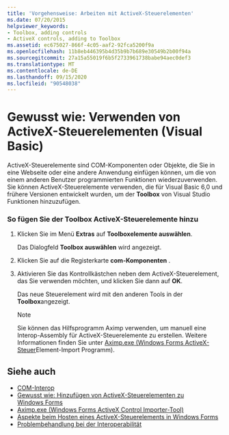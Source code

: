 ```yaml
---
title: 'Vorgehensweise: Arbeiten mit ActiveX-Steuerelementen'
ms.date: 07/20/2015
helpviewer_keywords:
- Toolbox, adding controls
- ActiveX controls, adding to Toolbox
ms.assetid: ec675027-866f-4c05-aaf2-92fca5200f9a
ms.openlocfilehash: 11b8eb446395b4d35b9b7b689e30549b2b00f94a
ms.sourcegitcommit: 27a15a55019f6b5f2733961738babe94aec0def3
ms.translationtype: MT
ms.contentlocale: de-DE
ms.lasthandoff: 09/15/2020
ms.locfileid: "90548038"
---
```

# <a name="how-to-work-with-activex-controls-visual-basic"></a>Gewusst wie: Verwenden von ActiveX-Steuerelementen (Visual Basic)
ActiveX-Steuerelemente sind COM-Komponenten oder Objekte, die Sie in eine Webseite oder eine andere Anwendung einfügen können, um die von einem anderen Benutzer programmierten Funktionen wiederzuverwenden. Sie können ActiveX-Steuerelemente verwenden, die für Visual Basic 6,0 und frühere Versionen entwickelt wurden, um der **Toolbox** von Visual Studio Funktionen hinzuzufügen.  
  
### <a name="to-add-activex-controls-to-the-toolbox"></a>So fügen Sie der Toolbox ActiveX-Steuerelemente hinzu  
  
1. Klicken Sie im Menü **Extras** auf **Toolboxelemente auswählen**.  
  
     Das Dialogfeld **Toolbox auswählen** wird angezeigt.  
  
2. Klicken Sie auf die Registerkarte **com-Komponenten** .  
  
3. Aktivieren Sie das Kontrollkästchen neben dem ActiveX-Steuerelement, das Sie verwenden möchten, und klicken Sie dann auf **OK**.  
  
     Das neue Steuerelement wird mit den anderen Tools in der **Toolbox**angezeigt.  
  
    > [!NOTE]
    > Sie können das Hilfsprogramm Aximp verwenden, um manuell eine Interop-Assembly für ActiveX-Steuerelemente zu erstellen. Weitere Informationen finden Sie unter [Aximp.exe (Windows Forms ActiveX-Steuer](../../../framework/tools/aximp-exe-windows-forms-activex-control-importer.md)Element-Import Programm).  
  
## <a name="see-also"></a>Siehe auch

- [COM-Interop](index.md)
- [Gewusst wie: Hinzufügen von ActiveX-Steuerelementen zu Windows Forms](/dotnet/desktop/winforms/controls/how-to-add-activex-controls-to-windows-forms)
- [Aximp.exe (Windows Forms ActiveX Control Importer-Tool)](../../../framework/tools/aximp-exe-windows-forms-activex-control-importer.md)
- [Aspekte beim Hosten eines ActiveX-Steuerelements in Windows Forms](/dotnet/desktop/winforms/controls/considerations-when-hosting-an-activex-control-on-a-windows-form)
- [Problembehandlung bei der Interoperabilität](troubleshooting-interoperability.md)
